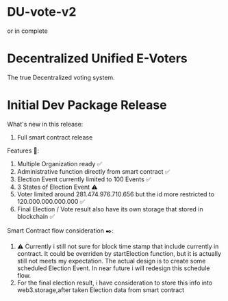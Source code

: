 # DU-vote-v2
or in complete
# Decentralized Unified E-Voters
The true Decentralized voting system.



# Initial Dev Package Release 
What's new in this release:

1. Full smart contract release

Features 📢:
1. Multiple Organization ready ✅
2. Administrative function directly from smart contract ✅
3. Election Event currently limited to 100 Events ✅
4. 3 States of Election Event ⚠️
5. Voter limited around  281.474.976.710.656 but the id more restricted to 120.000.000.000.000 ✅
6. Final Election / Vote result also have its own storage that stored in blockchain ✅

Smart Contract flow consideration ✒️:

1. ⚠️ Currently i still not sure for block time stamp that include currently in contract.
It could be overriden by startElection function, but it is actually still not meets my expectation.
The actual design is to create some scheduled Election Event. In near future i will redesign this schedule flow.
2. For the final election result, i have consideration to store this info into web3.storage,after taken Election data from smart contract

